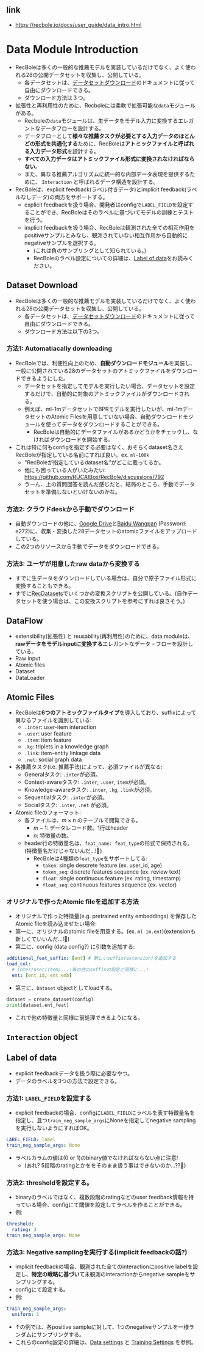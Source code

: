 ## link

- https://recbole.io/docs/user_guide/data_intro.html

# Data Module Introduction

- RecBoleは多くの一般的な推薦モデルを実装しているだけでなく、よく使われる28の公開データセットを収集し、公開している。
  - 各データセットは、[データセットダウンロード](https://recbole.io/docs/user_guide/data/dataset_download.html)のドキュメントに従って自由にダウンロードできる。
  - ダウンロード方法は３つ。
- 拡張性と再利用性のために、Recboleには柔軟で拡張可能な`data`モジュールがある。
  - Recboleの`data`モジュールは、生データをモデル入力に変換するエレガントなデータフローを設計する。
  - データフローとして**様々な推薦タスクが必要とする入力データのほとんどの形式を共通化する**ために、RecBoleは**アトミックファイルと呼ばれる入力データ形式**を設計する。
  - **すべての入力データはアトミックファイル形式に変換されなければならない**。
  - また、異なる推薦アルゴリズムに統一的な内部データ表現を提供するために、 `Interaction` と呼ばれるデータ構造を設計する。
- RecBoleは、explicit feedback(ラベル付きデータ)とimplicit feedback(ラベルなしデータ)の両方をサポートする。
  - explicit feedbackを扱う場合、開発者はconfigで`LABEL_FIELD`を設定することができ、RecBoleはそのラベルに基づいてモデルの訓練とテストを行う。
  - implicit feedbackを扱う場合、RecBoleは観測された全ての相互作用をpositiveサンプルとみなし、観測されていない相互作用から自動的にnegativeサンプルを選択する。
    - (これは負のサンプリングとして知られている。)
    - RecBoleのラベル設定についての詳細は、[Label of data](https://recbole.io/docs/user_guide/data/label_of_data.html)をお読みください。

## Dataset Download

- RecBoleは多くの一般的な推薦モデルを実装しているだけでなく、よく使われる28の公開データセットを収集し、公開している。
  - 各データセットは、[データセットダウンロード](https://recbole.io/docs/user_guide/data/dataset_download.html)のドキュメントに従って自由にダウンロードできる。
  - ダウンロード方法は以下の3つ。

### 方法1: Automatiacally downloading

- RecBoleでは、利便性向上のため、**自動ダウンロードモジュール**を実装し、一般に公開されている28のデータセットのアトミックファイルをダウンロードできるようにした。
  - データセットを指定してモデルを実行したい場合、データセットを設定するだけで、自動的に対象のアトミックファイルがダウンロードされる。
  - 例えば、ml-1mデータセットでBPRモデルを実行したいが、ml-1mデータセットのAtomic Filesを用意していない場合、自動ダウンロードモジュールを使ってデータをダウンロードすることができる。
    - RecBoleは自動的にデータファイルがあるかどうかをチェックし、なければダウンロードを開始する。
- これは特に何もconfigを指定する必要はなく、おそらくdataset名さえRecBoleが指定している名前にすれば良い。ex. `ml-100k`
  - "RecBoleが指定しているdataset名"がどこに載ってるか。
  - 他にも困っている人がいたみたい: https://github.com/RUCAIBox/RecBole/discussions/792
  - うーん、上の質問回答を読んだ感じだと、結局のところ、手動でデータセットを準備しないといけないのかな。

### 方法2: クラウドdeskから手動でダウンロード

- 自動ダウンロードの他に、[Google Drive](https://drive.google.com/drive/folders/1so0lckI6N6_niVEYaBu-LIcpOdZf99kj?usp=sharing)と[Baidu Wangpan](https://pan.baidu.com/s/1p51sWMgVFbAaHQmL4aD_-g) (Password: e272)に、収集・変換した28データセットのatomicファイルをアップロードしている。
- この2つのリソースから手動でデータをダウンロードできる。

### 方法3: ユーザが用意したraw dataから変換する

- すでに生データをダウンロードしている場合は、自分で原子ファイル形式に変換することもできる。
- すでに[RecDatasets](https://github.com/RUCAIBox/RecDatasets)でいくつかの変換スクリプトを公開している。(自作データセットを使う場合は、この変換スクリプトを参考にすれば良さそう。)

## DataFlow

- extensibility(拡張性) と reusability(再利用性)のために、data moduleは、**rawデータをモデルinputに変換する**エレガントなデータ・フローを設計している。
- Raw input
- Atomic files
- Dataset
- DataLoader

## Atomic Files

- RecBoleは**6つのアトミックファイルタイプ**を導入しており、suffixによって異なるファイルを識別している:
  - `.inter`: user-item interaction
  - `.user`: user feature
  - `.item`: item feature
  - `.kg`: triplets in a knowledge graph
  - `.link`: item-entity linkage data
  - `.net`: social graph data
- 各推薦タスク(i.e. 推薦手法)によって、必須ファイルが異なる:
  - Generalタスク: `.inter`が必須。
  - Context-awareタスク: `.inter`, `.user`, `item`が必須。
  - Knowledge-awareタスク: `.inter`, `.kg`, `.link`が必須。
  - Sequentialタスク: `.inter`が必須。
  - Socialタスク: `.inter`, `.net` が必須。
- Atomic fileのフォーマット:
  - 各ファイルは、$m \times n$ のテーブルで閲覧できる。
    - $m-1$: データレコード数。1行はheader
    - $n$: 特徴量の数。
  - header行の特徴量名は、`feat_name: feat_type`の形式で保持される。(特徴量名だけじゃないんだ...!:thinking:)
    - RecBoleは4種類の`feat_type`をサポートしてる:
      - `token`: single descrete feature (ex. user_id, age)
      - `token_seq`: discrete features sequence (ex. review text)
      - `float`: single continuous feature (ex. rating, timestamp)
      - `float_seq`: continuous features sequence (ex. vector)

### オリジナルで作ったAtomic fileを追加する方法

- オリジナルで作った特徴量(e.g. pretrained entity embeddings) を保存したAtomic fileを読み込ませたい場合:
- 第一に、オリジナルのatomic fileを用意する。(ex. `ml-1m.ent`)(extensionも新しくていいんだ...!:thinking:)
- 第二に、config (data config?) に引数を追加する:

```yaml
additional_feat_suffix: [ent] # 新しいsuffix(extension)を追加する
load_col:
  # inter/user/item/...:等の他のsuffixの設定と同様に...!
  ent: [ent_id, ent_emb]
```

- 第三に、`Dataset` objectとしてloadする。

```python
dataset = create_dataset(config)
print(dataset.ent_feat)
```

- これで他の特徴量と同様に前処理できるようになる。

## `Interaction` object

## Label of data

- explicit feedbackデータを扱う際に必要なやつ。
- データのラベルを3つの方法で設定できる。

### 方法1: `LABEL_FIELD`を設定する

- explicit feedbackの場合、configに`LABEL_FIELD`にラベルを表す特徴量名を指定し、且つ`train_neg_sample_args`にNoneを指定してnegative samplingを実行しないようにすればOK。

```yaml
LABEL_FIELD: label
train_neg_sample_args: None
```

- ラベルカラムの値は(0 or 1)のbinary値でなければならない点に注意!
  - (あれ? 5段階のratingとかををそのまま扱う事はできないのか...??:thinking:)

### 方法2: thresholdを設定する。

- binaryのラベルではなく、複数段階のratingなどのuser feedback情報を持っている場合、configにて閾値を設定してラベルを作ることができる。
- 例:

```yaml
threshold:
  rating: 3
train_neg_sample_args: None
```

### 方法3: Negative samplingを実行する(implicit feedbackの話?)

- implicit feedbackの場合、観測された全てのinteractionにpositive labelを設定し、**特定の戦略に基づいて**未観測のinteractionからnegative sampleをサンプリングする。
- configにて設定する。
- 例:

```yaml
train_neg_sample_args:
  uniform: 1
```

- ↑の例では、各positive sampleに対して、1つのnegativeサンプルを一様ランダムにサンプリングする。
- これらのconfig設定の詳細は、[Data settings](https://recbole.io/docs/user_guide/config/data_settings.html) と [Training Settings](https://recbole.io/docs/user_guide/config/training_settings.html) を参照。
